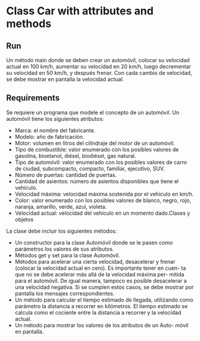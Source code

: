 # Class Car with attributes and methods

## Run

Un método main donde se deben crear un automóvil, colocar su
velocidad actual en 100 km/h, aumentar su velocidad en 20 km/h,
luego decrementar su velocidad en 50 km/h, y después frenar. Con
cada cambio de velocidad, se debe mostrar en pantalla la velocidad
actual.

## Requirements

Se requiere un programa que modele el concepto de un automóvil. Un
automóvil tiene los siguientes atributos:

- Marca: el nombre del fabricante.
- Modelo: año de fabricación.
- Motor: volumen en litros del cilindraje del motor de un automóvil.
- Tipo de combustible: valor enumerado con los posibles valores de
  gasolina, bioetanol, diésel, biodiésel, gas natural.
- Tipo de automóvil: valor enumerado con los posibles valores de
  carro de ciudad, subcompacto, compacto, familiar, ejecutivo, SUV.
- Número de puertas: cantidad de puertas.
- Cantidad de asientos: número de asientos disponibles que tiene el
  vehículo.
- Velocidad máxima: velocidad máxima sostenida por el vehículo
  en km/h.
- Color: valor enumerado con los posibles valores de blanco, negro,
  rojo, naranja, amarillo, verde, azul, violeta.
- Velocidad actual: velocidad del vehículo en un momento dado.Clases y objetos

La clase debe incluir los siguientes métodos:

- Un constructor para la clase Automóvil donde se le pasen como
  parámetros los valores de sus atributos.
- Métodos get y set para la clase Automóvil.
- Métodos para acelerar una cierta velocidad, desacelerar y frenar
  (colocar la velocidad actual en cero). Es importante tener en cuen-
  ta que no se debe acelerar más allá de la velocidad máxima per-
  mitida para el automóvil. De igual manera, tampoco es posible
  desacelerar a una velocidad negativa. Si se cumplen estos casos, se
  debe mostrar por pantalla los mensajes correspondientes.
- Un método para calcular el tiempo estimado de llegada, utilizando
  como parámetro la distancia a recorrer en kilómetros. El tiempo
  estimado se calcula como el cociente entre la distancia a recorrer y
  la velocidad actual.
- Un método para mostrar los valores de los atributos de un Auto-
  móvil en pantalla.
 
